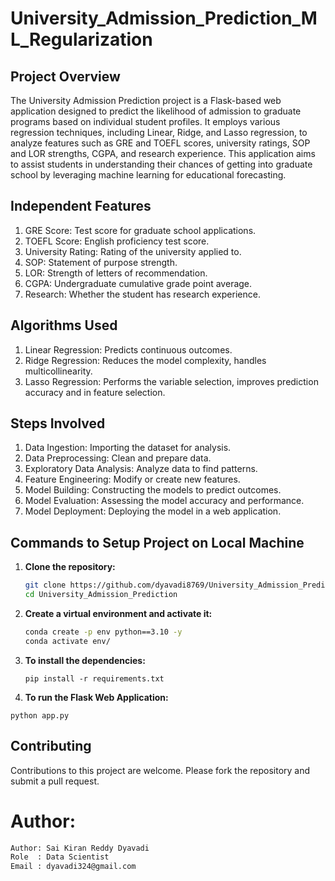 # University_Admission_Prediction_ML_Regularization

## Project Overview

The University Admission Prediction project is a Flask-based web application designed to predict the likelihood of admission to graduate programs based on individual student profiles. It employs various regression techniques, including Linear, Ridge, and Lasso regression, to analyze features such as GRE and TOEFL scores, university ratings, SOP and LOR strengths, CGPA, and research experience. This application aims to assist students in understanding their chances of getting into graduate school by leveraging machine learning for educational forecasting.

## Independent Features

1. GRE Score: Test score for graduate school applications.
2. TOEFL Score: English proficiency test score.
3. University Rating: Rating of the university applied to.
4. SOP: Statement of purpose strength.
5. LOR: Strength of letters of recommendation.
6. CGPA: Undergraduate cumulative grade point average.
7. Research: Whether the student has research experience.


## Algorithms Used

1. Linear Regression: Predicts continuous outcomes.
2. Ridge Regression: Reduces the model complexity, handles multicollinearity.
3. Lasso Regression: Performs the variable selection, improves prediction accuracy and in feature selection.


## Steps Involved

1. Data Ingestion: Importing the dataset for analysis.
2. Data Preprocessing: Clean and prepare data.
3. Exploratory Data Analysis: Analyze data to find patterns.
4. Feature Engineering: Modify or create new features.
5. Model Building: Constructing the models to predict outcomes.
6. Model Evaluation: Assessing the model accuracy and performance.
7. Model Deployment: Deploying the model in a web application.

## Commands to Setup Project on Local Machine

1. **Clone the repository:**
   ```bash
   git clone https://github.com/dyavadi8769/University_Admission_Prediction.git
   cd University_Admission_Prediction
2. **Create a virtual environment and activate it:**
    ```bash
    conda create -p env python==3.10 -y
    conda activate env/ 

3. **To install the dependencies:**

   ```
   pip install -r requirements.txt
   ```

4.  **To run the Flask Web Application:**

   ```
   python app.py
   ```

## Contributing

Contributions to this project are welcome. Please fork the repository and submit a pull request.

# Author:

```bash
Author: Sai Kiran Reddy Dyavadi
Role  : Data Scientist
Email : dyavadi324@gmail.com
```
